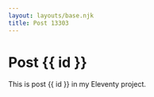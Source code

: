 ```yaml
---
layout: layouts/base.njk
title: Post 13303
---
```


# Post {{ id }}

This is post {{ id }} in my Eleventy project.
